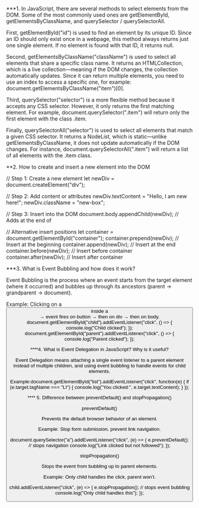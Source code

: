 ***1. In JavaScript, there are several methods to select elements from the DOM. Some of the most commonly used ones are getElementById, getElementsByClassName, and querySelector / querySelectorAll.

First, getElementById("id") is used to find an element by its unique ID. Since an ID should only exist once in a webpage, this method always returns just one single element. If no element is found with that ID, it returns null.

Second, getElementsByClassName("className") is used to select all elements that share a specific class name. It returns an HTMLCollection, which is a live collection—meaning if the DOM changes, the collection automatically updates. Since it can return multiple elements, you need to use an index to access a specific one, for example: document.getElementsByClassName("item")[0].

Third, querySelector("selector") is a more flexible method because it accepts any CSS selector. However, it only returns the first matching element. For example, document.querySelector(".item") will return only the first element with the class .item.

Finally, querySelectorAll("selector") is used to select all elements that match a given CSS selector. It returns a NodeList, which is static—unlike getElementsByClassName, it does not update automatically if the DOM changes. For instance, document.querySelectorAll(".item") will return a list of all elements with the .item class.



**2. How to create and insert a new element into the DOM

// Step 1: Create a new element
let newDiv = document.createElement("div");

// Step 2: Add content or attributes
newDiv.textContent = "Hello, I am new here!";
newDiv.className = "new-box";

// Step 3: Insert into the DOM
document.body.appendChild(newDiv); // Adds at the end of <body>

// Alternative insert positions
let container = document.getElementById("container");
container.prepend(newDiv);   // Insert at the beginning
container.append(newDiv);    // Insert at the end
container.before(newDiv);    // Insert before container
container.after(newDiv);     // Insert after container




***3. What is Event Bubbling and how does it work?

Event Bubbling is the process where an event starts from the target element (where it occurred) and bubbles up through its ancestors (parent → grandparent → document).

Example: Clicking on a <button> inside a <div> → event fires on button → then on div → then on body.
document.getElementById("child").addEventListener("click", () => {
  console.log("Child clicked");
});
document.getElementById("parent").addEventListener("click", () => {
  console.log("Parent clicked");
});




****4. What is Event Delegation in JavaScript? Why is it useful?

Event Delegation means attaching a single event listener to a parent element instead of multiple children, and using event bubbling to handle events for child elements.

Example:document.getElementById("list").addEventListener("click", function(e) {
  if (e.target.tagName === "LI") {
    console.log("You clicked:", e.target.textContent);
  }
});




**** 5. Difference between preventDefault() and stopPropagation()

preventDefault()

Prevents the default browser behavior of an element.

Example: Stop form submission, prevent link navigation.

document.querySelector("a").addEventListener("click", (e) => {
  e.preventDefault(); // stops navigation
  console.log("Link clicked but not followed");
});


stopPropagation()

Stops the event from bubbling up to parent elements.


Example: Only child handles the click, parent won’t.

child.addEventListener("click", (e) => {
  e.stopPropagation(); // stops event bubbling
  console.log("Only child handles this");
});
